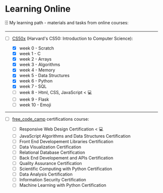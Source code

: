 # Learning Online
🗄  My learning path - materials and tasks from online courses:

   
---
   
- [ ] [CS50x](https://cs50.harvard.edu/x/2022/) (Harvard's CS50: Introduction to Computer Science):

   - [x] week 0 - Scratch
   - [x] week 1 - C
   - [x] week 2 - Arrays
   - [x] week 3 - Algorithms
   - [x] week 4 - Memory
   - [x] week 5 - Data Structures
   - [x] week 6 - Python
   - [x] week 7 - SQL
   - [ ] week 8 - Html, CSS, JavaScript < 💻
   - [ ] week 9 - Flask
   - [ ] week 10 - Emoji

---

- [ ] [free_code_camp](https://www.freecodecamp.org/learn) certifications course:

   - [ ] Responsive Web Design Certification < 💻
   - [ ] JavaScript Algorithms and Data Structures Certification
   - [ ] Front End Developement Libraries Certification
   - [ ] Data Visualization Certification
   - [ ] Relational Database Certification
   - [ ] Back End Developement and APIs Certification
   - [ ] Quality Assurance Certification
   - [ ] Scientific Computing with Python Certification
   - [ ] Data Analysis Certification
   - [ ] Information Security Certification
   - [ ] Machine Learning with Python Certification
